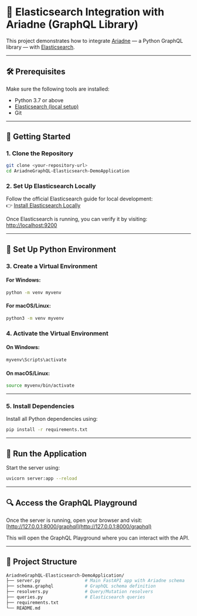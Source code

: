 # 🚀 Elasticsearch Integration with Ariadne (GraphQL Library)

This project demonstrates how to integrate [Ariadne](https://ariadnegraphql.org/) — a Python GraphQL library — with [Elasticsearch](https://www.elastic.co/).

---

## 🛠️ Prerequisites

Make sure the following tools are installed:

- Python 3.7 or above
- [Elasticsearch (local setup)](https://www.elastic.co/docs/deploy-manage/deploy/self-managed/local-development-installation-quickstart)
- Git

---

## 🔄 Getting Started

### 1. Clone the Repository

```bash
git clone <your-repository-url>
cd AriadneGraphQL-Elasticsearch-DemoApplication
```

### 2. Set Up Elasticsearch Locally

Follow the official Elasticsearch guide for local development:  
👉 [Install Elasticsearch Locally](https://www.elastic.co/docs/deploy-manage/deploy/self-managed/local-development-installation-quickstart)

Once Elasticsearch is running, you can verify it by visiting:  
[http://localhost:9200](http://localhost:9200)

---

## 🧪 Set Up Python Environment

### 3. Create a Virtual Environment

#### For Windows:

```bash
python -m venv myvenv
```

#### For macOS/Linux:

```bash
python3 -m venv myvenv
```

### 4. Activate the Virtual Environment

#### On Windows:

```bash
myvenv\Scripts\activate
```

#### On macOS/Linux:

```bash
source myvenv/bin/activate
```

---

### 5. Install Dependencies

Install all Python dependencies using:

```bash
pip install -r requirements.txt
```

---

## 🚀 Run the Application

Start the server using:

```bash
uvicorn server:app --reload
```

---

## 🔍 Access the GraphQL Playground

Once the server is running, open your browser and visit:  
[http://127.0.0.1:8000/graphql](http://127.0.0.1:8000/graphql)

This will open the GraphQL Playground where you can interact with the API.

---

## 📂 Project Structure

```bash
AriadneGraphQL-Elasticsearch-DemoApplication/
├── server.py                 # Main FastAPI app with Ariadne schema
├── schema.graphql            # GraphQL schema definition
├── resolvers.py              # Query/Mutation resolvers
├── queries.py                # Elasticsearch queries
├── requirements.txt
└── README.md
```



